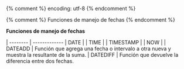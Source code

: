 {% comment %} encoding: utf-8 {% endcomment %}

{% comment %} Funciones de manejo de fechas {% endcomment %}
 

**Funciones de manejo de fechas**

| -------- | -------------
| DATE | 
| TIME | 
| TIMESTAMP |
| NOW | 
| DATEADD | Función que agrega una fecha o intervalo a otra nueva y muestra la resultante de la suma.
| DATEDIFF | Función que devuelve la diferencia entre dos fechas.
